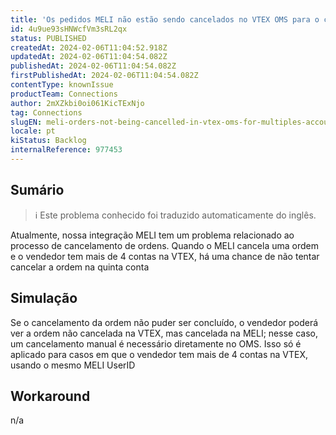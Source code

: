 ```yaml
---
title: 'Os pedidos MELI não estão sendo cancelados no VTEX OMS para o cenário de contas múltiplas'
id: 4u9ue93sHNWcfVm3sRL2qx
status: PUBLISHED
createdAt: 2024-02-06T11:04:52.918Z
updatedAt: 2024-02-06T11:04:54.082Z
publishedAt: 2024-02-06T11:04:54.082Z
firstPublishedAt: 2024-02-06T11:04:54.082Z
contentType: knownIssue
productTeam: Connections
author: 2mXZkbi0oi061KicTExNjo
tag: Connections
slugEN: meli-orders-not-being-cancelled-in-vtex-oms-for-multiples-accounts-scenario
locale: pt
kiStatus: Backlog
internalReference: 977453
---
```


## Sumário

>ℹ️ Este problema conhecido foi traduzido automaticamente do inglês.



Atualmente, nossa integração MELI tem um problema relacionado ao processo de cancelamento de ordens. Quando o MELI cancela uma ordem e o vendedor tem mais de 4 contas na VTEX, há uma chance de não tentar cancelar a ordem na quinta conta

## Simulação



Se o cancelamento da ordem não puder ser concluído, o vendedor poderá ver a ordem não cancelada na VTEX, mas cancelada na MELI; nesse caso, um cancelamento manual é necessário diretamente no OMS.
Isso só é aplicado para casos em que o vendedor tem mais de 4 contas na VTEX, usando o mesmo MELI UserID

## Workaround


n/a





